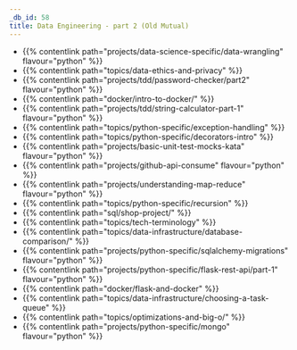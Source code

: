 ```yaml
---
_db_id: 58
title: Data Engineering - part 2 (Old Mutual)
---
```


- {{% contentlink path="projects/data-science-specific/data-wrangling" flavour="python" %}}
- {{% contentlink path="topics/data-ethics-and-privacy" %}}
- {{% contentlink path="projects/tdd/password-checker/part2" flavour="python" %}}
- {{% contentlink path="docker/intro-to-docker/" %}}
- {{% contentlink path="projects/tdd/string-calculator-part-1" flavour="python" %}}
- {{% contentlink path="topics/python-specific/exception-handling" %}}
- {{% contentlink path="topics/python-specific/decorators-intro" %}}
- {{% contentlink path="projects/basic-unit-test-mocks-kata" flavour="python" %}}
- {{% contentlink path="projects/github-api-consume" flavour="python" %}}
- {{% contentlink path="projects/understanding-map-reduce" flavour="python" %}}
- {{% contentlink path="topics/python-specific/recursion" %}}
- {{% contentlink path="sql/shop-project/" %}}
- {{% contentlink path="topics/tech-terminology" %}}
- {{% contentlink path="topics/data-infrastructure/database-comparison/" %}}
- {{% contentlink path="projects/python-specific/sqlalchemy-migrations" flavour="python" %}}
- {{% contentlink path="projects/python-specific/flask-rest-api/part-1" flavour="python" %}}
- {{% contentlink path="docker/flask-and-docker"  %}}
- {{% contentlink path="topics/data-infrastructure/choosing-a-task-queue" %}}
- {{% contentlink path="topics/optimizations-and-big-o/" %}}
- {{% contentlink path="projects/python-specific/mongo" flavour="python" %}}
